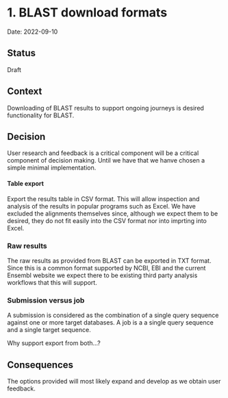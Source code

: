 # 1. BLAST download formats

Date: 2022-09-10

## Status

Draft

## Context
Downloading of BLAST results to support ongoing journeys is desired functionality for BLAST.   

## Decision
User research and feedback is a critical component will be a critical component of decision making. Until we have that we hanve chosen a simple minimal implementation.

#### Table export
Export the results table in CSV format. This will allow inspection and analysis of the results in popular programs such as Excel. We have excluded the alignments themselves since, although we expect them to be desired, they do not fit easily into the CSV format nor into imprting into Excel.

### Raw results
The raw results as provided from BLAST can be exported in TXT format. Since this is a common format supported by NCBI, EBI and the current Ensembl website we expect there to be existing third party analysis workflows that this will support.   

### Submission versus job
A submission is considered as the combination of a single query sequence against one or more target databases. A job is a a single query sequence and a single target sequence. 

Why support export from both...?

## Consequences
The options provided will most likely expand and develop as we obtain user feedback.
